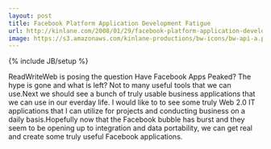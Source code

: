 ```yaml
---
layout: post
title: Facebook Platform Application Development Fatigue
url: http://kinlane.com/2008/01/29/facebook-platform-application-development-fatigue/
image: https://s3.amazonaws.com/kinlane-productions/bw-icons/bw-api-a.png
---
```

{% include JB/setup %}
ReadWriteWeb is posing the question Have Facebook Apps Peaked? The hype is gone and what is left?  Not to many useful tools that we can use.Next we should see a bunch of truly usable business applications that we can use in our everday life.  I would like to to see some truly Web 2.0 IT applications that I can utilize for projects and conducting business on a daily basis.Hopefully now that the Facebook bubble has burst and they seem to be opening up to integration and data portability, we can get real and create some truly useful Facebook applications.